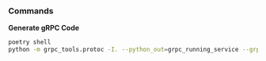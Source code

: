 ### Commands

**Generate gRPC Code**

```bash
poetry shell
python -m grpc_tools.protoc -I. --python_out=grpc_running_service --grpc_python_out=grpc_running_service running.proto
```
